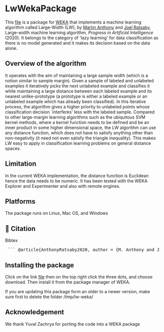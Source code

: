 # LwWekaPackage

This [file](LW.zip) is a package for  [WEKA](https://ml.cms.waikato.ac.nz/weka) that implements a machine learning algorithm called
Large-Width (LW),  by [Martin Anthony](https://www.lse.ac.uk/Mathematics/people/Martin-Anthony) and [Joel Ratsaby](https://tinyurl.com/ratsaby), Large-width machine learning algorithm, *Progress in Artificial Intelligence* (2020).
It belongs to the category of 'lazy learning' for data classification as there is no model generated and it makes its decision based on the data alone.

## Overview of the algorithm
 
It operates with the aim of maintaining a large sample width (which is a notion similar to sample margin). Given a sample of labeled and unlabeled examples  it iteratively picks the  next unlabeled example and classifies it while maintaining  a large distance between each labeled example and its nearest unlike-prototype (a prototype is either a labeled example or an unlabeled example which has already been classified).  In this iterative process, the algorithm gives a higher priority to  unlabeled points whose classification decision `interferes' less with the labeled sample. Compared to other  large-margin learning algorithms such as the ubiquitous  SVM kernel methods,  where a kernel function needs to be defined and be an inner product in some higher dimensional space, the LW algorithm can use any distance function, which does not have to satisfy anything other than non-negativity (it need not even satisfy the triangle inequality). This makes LW easy to apply in classification learning problems on general distance spaces. 

## Limitation 
In the current WEKA implementation, the distance function is Euclidean hence the data needs to be numeric. It has been tested with the WEKA Explorer and Experimenter and also with remote engines.

## Platforms
The package runs on Linux, Mac OS, and Windows

## 📖 Citation

Bibtex
<br>
<pre> ``` @article{AnthonyRatsaby2020, author = {M. Anthony and J. Ratsaby}, doi = {10.1007/s13748-020-00212-4}, journal = {Progress in Artificial Intelligence}, number = {3}, pages = {275--285}, title = {Large-width machine learning algorithm}, url = {https://doi.org/10.1007/s13748-020-00212-4}, volume = {9}, year = {2020} } ```</pre>

## Installing the package

Click on the link [file](LW.zip) then on the top right click the three dots, and choose download. Then  install it from the package manager of WEKA.

If you are updating this package form an older to a newer version, make sure first to delete the folder /tmp/lw-weka/

## Acknowledgement

We thank Yuval Zachrya for porting the code into a WEKA package
